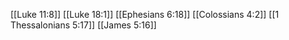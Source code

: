 [[Luke 11:8]]
[[Luke 18:1]]
[[Ephesians 6:18]]
[[Colossians 4:2]]
[[1 Thessalonians 5:17]]
[[James 5:16]]
